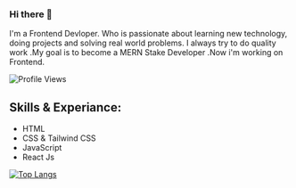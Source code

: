 ### Hi there 👋
I'm a Frontend Devloper.
Who is passionate about learning new technology, doing projects and solving real world problems. I always  try to do quality work .My goal is to become a MERN Stake Developer .Now i'm working on Frontend.

![Profile Views](https://gpvc.arturio.dev/Dodul01)

## Skills & Experiance:
- HTML
- CSS & Tailwind CSS
- JavaScript
- React Js

[![Top Langs](https://github-readme-stats.vercel.app/api/top-langs/?username=Dodul01)](https://github.com/anuraghazra/github-readme-stats)
